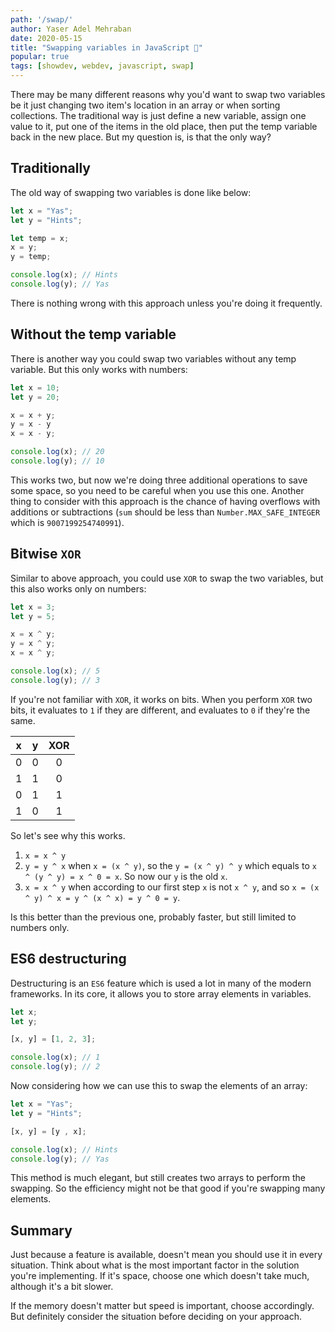 ```yaml
---
path: '/swap/'
author: Yaser Adel Mehraban
date: 2020-05-15
title: "Swapping variables in JavaScript 🔁"
popular: true
tags: [showdev, webdev, javascript, swap]
---
```

 
There may be many different reasons why you'd want to swap two variables be it just changing two item's location in an array or when sorting collections. The traditional way is just define a new variable, assign one value to it, put one of the items in the old place, then put the temp variable back in the new place. But my question is, is that the only way?

<!--more-->

## Traditionally

The old way of swapping two variables is done like below:

```javascript
let x = "Yas";
let y = "Hints";

let temp = x;
x = y;
y = temp;

console.log(x); // Hints
console.log(y); // Yas
```

There is nothing wrong with this approach unless you're doing it frequently.

## Without the temp variable

There is another way you could swap two variables without any temp variable. But this only works with numbers:

```javascript
let x = 10;
let y = 20;

x = x + y;
y = x - y
x = x - y;

console.log(x); // 20
console.log(y); // 10
```

This works two, but now we're doing three additional operations to save some space, so you need to be careful when you use this one. Another thing to consider with this approach is the chance of having overflows with additions or subtractions (`sum` should be less than `Number.MAX_SAFE_INTEGER` which is `9007199254740991`).

## Bitwise `XOR`

Similar to above approach, you could use `XOR` to swap the two variables, but this also works only on numbers:

```javascript
let x = 3;
let y = 5;

x = x ^ y;
y = x ^ y;
x = x ^ y;

console.log(x); // 5
console.log(y); // 3
```

If you're not familiar with `XOR`, it works on bits. When you perform `XOR` two bits, it evaluates to `1` if they are different, and evaluates to `0` if they're the same.

| x | y | XOR |
|:-:|:-:|:-:|
| 0 | 0 | 0 |
| 1 | 1 | 0 |
| 0 | 1 | 1 |
| 1 | 0 | 1 |

So let's see why this works.

1. `x = x ^ y`
2. `y = y ^ x` when `x = (x ^ y)`, so the `y = (x ^ y) ^ y` which equals to `x ^ (y ^ y) = x ^ 0 = x`. So now our `y` is the old `x`.
3. `x = x ^ y` when according to our first step `x` is not `x ^ y`, and so `x = (x ^ y) ^ x = y ^ (x ^ x) = y ^ 0 = y`.

Is this better than the previous one, probably faster, but still limited to numbers only.

## ES6 destructuring

Destructuring is an `ES6` feature which is used a lot in many of the modern frameworks. In its core, it allows you to store array elements in variables.

```javascript
let x;
let y;

[x, y] = [1, 2, 3];

console.log(x); // 1
console.log(y); // 2
```

Now considering how we can use this to swap the elements of an array:

```javascript
let x = "Yas";
let y = "Hints";

[x, y] = [y , x];

console.log(x); // Hints
console.log(y); // Yas
```

This method is much elegant, but still creates two arrays to perform the swapping. So the efficiency might not be that good if you're swapping many elements.

## Summary

Just because a feature is available, doesn't mean you should use it in every situation. Think about what is the most important factor in the solution you're implementing. If it's space, choose one which doesn't take much, although it's a bit slower.

If the memory doesn't matter but speed is important, choose accordingly. But definitely consider the situation before deciding on your approach.

